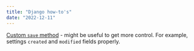```yaml
---
title: "Django how-to's"
date: "2022-12-11"
---
```


[Custom `save` method](https://stackoverflow.com/questions/1737017) - might be useful to get more control. For example, settings `created` and `modified` fields properly.
